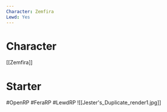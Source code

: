 ```yaml
---
Character: Zemfira
Lewd: Yes
---
```

# Character
[[Zemfira]]

# Starter


#OpenRP #FeraRP #LewdRP
![[Jester's_Duplicate_render1.jpg]]